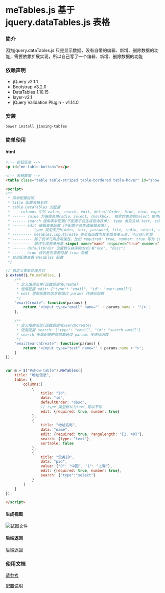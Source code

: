 meTables.js 基于 jquery.dataTables.js 表格
=========================================

### 简介

因为jquery.dataTables.js 只是显示数据，没有自带的编辑、新增、删除数据的功能，需要依靠扩展实现，所以自己写了一个编辑、新增、删除数据的功能

### 依赖声明
* jQuery v2.1.1 
* Bootstrap v3.2.0
* DataTables 1.10.15
* layer-v2.1
* jQuery Validation Plugin - v1.14.0

### 安装

```bash
bower install jinxing-tables
```

### 简单使用

#### html
```html
<!-- 按钮信息 -->
<p id="me-table-buttons"></p>

<!-- 表格数据 -->
<table class="table table-striped table-bordered table-hover" id="show-table"></table>

<script>
/**
 * 简单配置说明
 * title 配置表格名称
 * table DataTables 的配置 
 * --- columns 中的 value, search, edit, defaultOrder, hide, view, export 是 MeTables 的配置
 * ------ value 为编辑表单radio、select, checkbox， 搜索的表单的select 提供数据源,格式为一个对象 {"值": "显示信息"}
 * ------ search 搜索表单配置(不配置不会生成查询表单), type 类型支持 text, select 其他可以自行扩展
 * ------ edit 编辑表单配置（不配置不会生成编辑表单）, 
 * --------- type 类型支持hidden, text, password, file, radio, select, checkbox, textarea 等等 
 * --------- meTables.inputCreate 等后缀函数为其生成表单元素，可以自行扩展
 * --------- 除了表单元素自带属性，比如 required: true, number: true 等为 jquery.validate.js 的验证配置
 * --------- 最终生成表单元素 <input name="name" required="true" number="true" />
 * ------ defaultOrder 设置默认排序的方式(有"ace", "desc")
 * ------ hide 该列是否需要隐藏 true 隐藏
 * 其他配置查看 MeTables 配置
 */

// 自定义表单处理方式
$.extend($.fn.meTables, {
    /**
     * 定义编辑表单(函数后缀名Create)
     * 使用配置 edit: {"type": "email", "id": "user-email"}
     * edit 里面配置的信息都通过 params 传递给函数
     */
    "emailCreate": function(params) {
        return '<input type="email" name="' + params.name + '"/>';
    },
    
    /**
     * 定义搜索表达(函数后缀名SearchCreate)
     * 使用配置 search: {"type": "email", "id": "search-email"}
     * search 里面配置的信息都通过 params 传递给函数
     */
    "emailSearchCreate": function(params) {
        return '<input type="text" name="' + params.name +'">';
    }
});


var m = $("#show-table").MeTables({
    title: "地址信息",
    table: {
        columns:[
            {
                title: "id", 
                data: "id", 
                defaultOrder: "desc",
                // type 类型默认为text,可以不写
                edit: {required: true, number: true}
            },
            {
                title: "地址名称", 
                data: "name", 
                edit: {required: true, rangelength: "[2, 40]"},
                search: {type: "text"},
                sortable: false
            },
            {
                title: "父类ID", 
                data: "pid", 
                value: {"0": "中国", "1": "上海"},
                edit: {required: true, number: true},
                search: {"type":"select"}
            }
        ]
    }
});

</script>
```

#### 生成视图
![试图文件](https://mylovegy.github.io/jinxing-tables/docs/images/data.png)

#### 后端返回

[后端返回](https://mylovegy.github.io/jinxing-tables/?page=service)

### 使用文档

[请参考](https://mylovegy.github.io/jinxing-tables/?page=home) 

[配置说明](https://mylovegy.github.io/jinxing-tables/?page=config)


